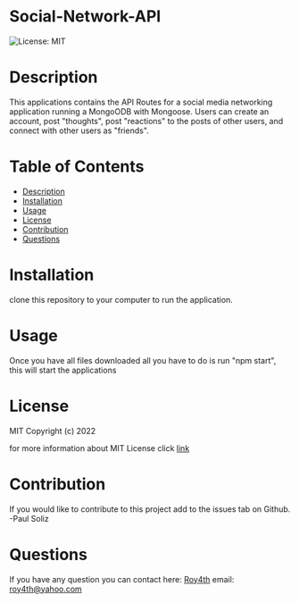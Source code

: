 # Social-Network-API
  ![License: MIT](https://img.shields.io/badge/License-MIT-yellow.svg)
  # Description
  This applications contains the API Routes for a social media networking application running a MongoODB with Mongoose. Users can create an account, post "thoughts", post "reactions" to the posts of other users, and connect with other users as "friends".
  # Table of Contents
  * [Description](#discription)
  * [Installation](#installation)
  * [Usage](#usage)
  * [License](#license)
  * [Contribution](#contribution)
  * [Questions](#questions)
  
  # Installation
  clone this repository to your computer to run the application.
  # Usage
  Once you have all files downloaded all you have to do is run "npm start", this will start the applications
  # License
  MIT
Copyright (c) 2022
      
for more information about MIT License click [link](https://opensource.org/licenses/MIT)
  # Contribution
  If you would like to contribute to this project add to the issues tab on Github.
  -Paul Soliz
  # Questions
  If you have any question you can contact here: 
  [Roy4th](github.com/Roy4th)
email: roy4th@yahoo.com
